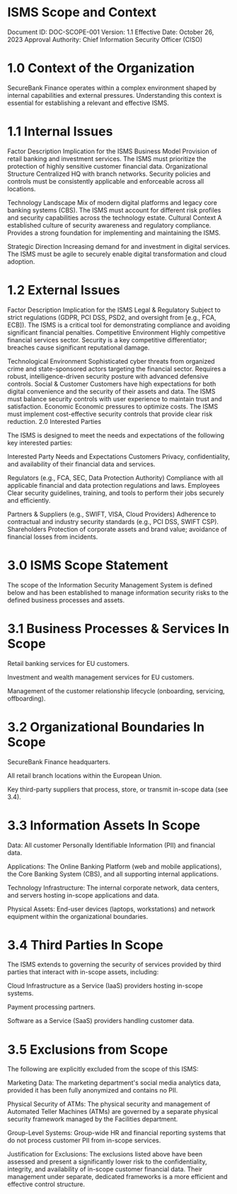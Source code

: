 # ISMS Scope and Context
Document ID: DOC-SCOPE-001
Version: 1.1
Effective Date: October 26, 2023
Approval Authority: Chief Information Security Officer (CISO)

# 1.0 Context of the Organization
SecureBank Finance operates within a complex environment shaped by internal capabilities and external pressures. Understanding this context is essential for establishing a relevant and effective ISMS.

# 1.1 Internal Issues
Factor	Description	Implication for the ISMS
Business Model	Provision of retail banking and investment services.	The ISMS must prioritize the protection of highly sensitive customer financial data.
Organizational Structure	Centralized HQ with branch networks.	Security policies and controls must be consistently applicable and enforceable across all locations.

Technology Landscape	Mix of modern digital platforms and legacy core banking systems (CBS).	The ISMS must account for different risk profiles and security capabilities across the technology estate.
Cultural Context	A established culture of security awareness and regulatory compliance.	Provides a strong foundation for implementing and maintaining the ISMS.

Strategic Direction	Increasing demand for and investment in digital services.	The ISMS must be agile to securely enable digital transformation and cloud adoption.

# 1.2 External Issues
Factor	Description	Implication for the ISMS
Legal & Regulatory	Subject to strict regulations (GDPR, PCI DSS, PSD2, and oversight from [e.g., FCA, ECB]).	The ISMS is a critical tool for demonstrating compliance and avoiding significant financial penalties.
Competitive Environment	Highly competitive financial services sector.	Security is a key competitive differentiator; breaches cause significant reputational damage.

Technological Environment	Sophisticated cyber threats from organized crime and state-sponsored actors targeting the financial sector.	Requires a robust, intelligence-driven security posture with advanced defensive controls.
Social & Customer	Customers have high expectations for both digital convenience and the security of their assets and data.	The ISMS must balance security controls with user experience to maintain trust and satisfaction.
Economic	Economic pressures to optimize costs.	The ISMS must implement cost-effective security controls that provide clear risk reduction.
2.0 Interested Parties

The ISMS is designed to meet the needs and expectations of the following key interested parties:

Interested Party	Needs and Expectations
Customers	Privacy, confidentiality, and availability of their financial data and services.

Regulators (e.g., FCA, SEC, Data Protection Authority)	Compliance with all applicable financial and data protection regulations and laws.
Employees	Clear security guidelines, training, and tools to perform their jobs securely and efficiently.

Partners & Suppliers (e.g., SWIFT, VISA, Cloud Providers)	Adherence to contractual and industry security standards (e.g., PCI DSS, SWIFT CSP).
Shareholders	Protection of corporate assets and brand value; avoidance of financial losses from incidents.

# 3.0 ISMS Scope Statement
The scope of the Information Security Management System is defined below and has been established to manage information security risks to the defined business processes and assets.

# 3.1 Business Processes & Services In Scope
Retail banking services for EU customers.

Investment and wealth management services for EU customers.

Management of the customer relationship lifecycle (onboarding, servicing, offboarding).

# 3.2 Organizational Boundaries In Scope
SecureBank Finance headquarters.

All retail branch locations within the European Union.

Key third-party suppliers that process, store, or transmit in-scope data (see 3.4).

# 3.3 Information Assets In Scope
Data: All customer Personally Identifiable Information (PII) and financial data.

Applications: The Online Banking Platform (web and mobile applications), the Core Banking System (CBS), and all supporting internal applications.

Technology Infrastructure: The internal corporate network, data centers, and servers hosting in-scope applications and data.

Physical Assets: End-user devices (laptops, workstations) and network equipment within the organizational boundaries.

# 3.4 Third Parties In Scope
The ISMS extends to governing the security of services provided by third parties that interact with in-scope assets, including:

Cloud Infrastructure as a Service (IaaS) providers hosting in-scope systems.

Payment processing partners.

Software as a Service (SaaS) providers handling customer data.

# 3.5 Exclusions from Scope
The following are explicitly excluded from the scope of this ISMS:

Marketing Data: The marketing department's social media analytics data, provided it has been fully anonymized and contains no PII.

Physical Security of ATMs: The physical security and management of Automated Teller Machines (ATMs) are governed by a separate physical security framework managed by the Facilities department.

Group-Level Systems: Group-wide HR and financial reporting systems that do not process customer PII from in-scope services.

Justification for Exclusions: The exclusions listed above have been assessed and present a significantly lower risk to the confidentiality, integrity, and availability of in-scope customer financial data. Their management under separate, dedicated frameworks is a more efficient and effective control structure.

